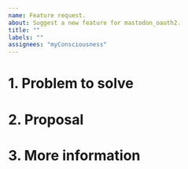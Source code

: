 ```yaml
---
name: Feature request.
about: Suggest a new feature for mastodon_oauth2.
title: ""
labels: ""
assignees: "myConsciousness"
---
```


<!-- When reporting a feature, please read this complete template and fill all the questions in order to get a better response -->

# 1. Problem to solve

<!-- Which problem would be solved with this feature? -->

# 2. Proposal

<!-- What do you propose as a solution? Add as much information as you can! -->

# 3. More information

<!-- Do you have any other useful information about this feature report? Please write it down here -->
<!-- Possible helpful information: references to other sites/repositories -->
<!-- Are you interested in working on a PR for this? -->
